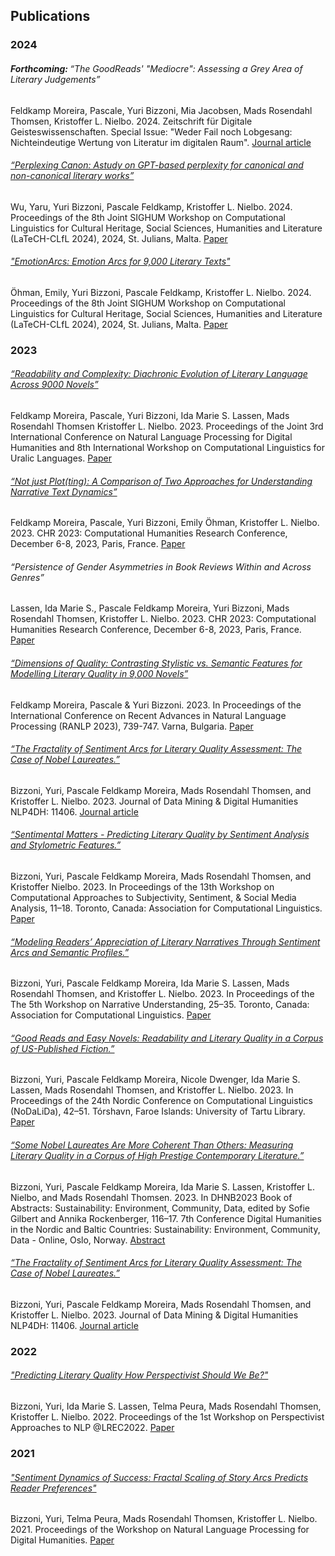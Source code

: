 ## Publications

  <!----- 2024 ------------------------------------------------------------------------------------>
  <div id="content_breaker">
      <h3>2024</h3>
  </div>
  <div class="row">
      <div class="col-md-10 mx-auto">
          <p> <!-- Berenike paper -->
          <h6><strong>Forthcoming: </strong>“The GoodReads' "Mediocre": Assessing a Grey Area of Literary Judgements”</h6>
          <p class="description opacity-8">Feldkamp Moreira, Pascale, Yuri Bizzoni, Mia Jacobsen, Mads Rosendahl Thomsen, Kristoffer L. Nielbo. 2024. 
              Zeitschrift für Digitale Geisteswissenschaften. Special Issue: "Weder Fail noch Lobgesang: Nichteindeutige Wertung von Literatur im digitalen Raum". <a href="https://zfdg.de/cfp-sonderband-2023">Journal article</a></p>
          </p>
      </div>
  </div>
  <div class="row">
      <div class="col-md-10 mx-auto">
          <p> <!-- EACL24 -->
          <h6><a href="https://aclanthology.org/2024.latechclfl-1.16.pdf">“Perplexing Canon: Astudy on GPT-based perplexity for canonical and non-canonical literary works”</a></h6>
          <p class="description opacity-8">Wu, Yaru, Yuri Bizzoni, Pascale Feldkamp, Kristoffer L. Nielbo. 2024. 
              Proceedings of the 8th Joint SIGHUM Workshop on Computational Linguistics for Cultural Heritage, Social Sciences, Humanities and Literature (LaTeCH-CLfL 2024), 2024, St. Julians, Malta. <a href="https://aclanthology.org/2024.latechclfl-1.16.pdf">Paper</a></p>
          </p>
      </div>
  </div>
  <div class="row">
      <div class="col-md-10 mx-auto">
          <p> <!-- EACL24 -->
          <h6><a href="https://aclanthology.org/2024.latechclfl-1.7.pdf">"EmotionArcs: Emotion Arcs for 9,000 Literary Texts"</a></h6>
          <p class="description opacity-8">Öhman, Emily, Yuri Bizzoni, Pascale Feldkamp, Kristoffer L. Nielbo. 2024. 
              Proceedings of the 8th Joint SIGHUM Workshop on Computational Linguistics for Cultural Heritage, Social Sciences, Humanities and Literature (LaTeCH-CLfL 2024), 2024, St. Julians, Malta. <a href="https://aclanthology.org/2024.latechclfl-1.7.pdf">Paper</a></p>
          </p>
      </div>
  </div>

  <!----- 2023 ------------------------------------------------------------------------------------>
  <div id="content_breaker">
      <h3>2023</h3>
  </div>

  <div class="row">
      <div class="col-md-10 mx-auto">
          <p> <!-- NLP4DH2023 readability -->
          <h6><a href="https://aclanthology.org/2023.nlp4dh-1.27.pdf">“Readability and Complexity: Diachronic Evolution of Literary Language Across 9000 Novels”</a></h6>
          <p class="description opacity-8">Feldkamp Moreira, Pascale, Yuri Bizzoni, Ida Marie S. Lassen, Mads Rosendahl Thomsen Kristoffer L. Nielbo. 2023. 
              Proceedings of the Joint 3rd International Conference on Natural Language Processing for Digital Humanities and 8th International Workshop on Computational Linguistics for Uralic Languages. <a href="https://aclanthology.org/2023.nlp4dh-1.27.pdf">Paper</a></p>
          </p>
      </div>
  </div>
  <div class="row">
      <div class="col-md-10 mx-auto">
          <p> <!-- CHR2023 -->
          <h6><a href="https://ceur-ws.org/Vol-3558/paper1603.pdf">“Not just Plot(ting): A Comparison of Two Approaches for Understanding Narrative Text Dynamics”</a></h6>
          <p class="description opacity-8">Feldkamp Moreira, Pascale, Yuri Bizzoni, Emily Öhman, Kristoffer L. Nielbo. 2023. 
              CHR 2023: Computational Humanities Research Conference, December 6-8, 2023, Paris, France. <a href="https://ceur-ws.org/Vol-3558/paper1603.pdf">Paper</a></p>
          </p>
      </div>
  </div>
  <div class="row">
      <div class="col-md-10 mx-auto">
          <p> <!-- CHR2023 GENDER -->
          <h6>“Persistence of Gender Asymmetries in Book Reviews Within and Across Genres”</h6>
          <p class="description opacity-8">Lassen, Ida Marie S., Pascale Feldkamp Moreira, Yuri Bizzoni, Mads Rosendahl Thomsen, Kristoffer L. Nielbo. 2023. 
              CHR 2023: Computational Humanities Research Conference, December 6-8, 2023, Paris, France. <a href="https://2023.computational-humanities-research.org">Paper</a></p>
          </p>
      </div>
  </div>
  <div class="row">
      <div class="col-md-10 mx-auto">
          <p> <!-- RANLP -->
          <h6><a href="https://acl-bg.org/proceedings/2023/RANLP%202023/RANLP%202023%20Proceedings.pdf">“Dimensions of Quality: Contrasting Stylistic vs. Semantic Features for Modelling Literary Quality in 9,000 Novels”</a></h6>
          <p class="description opacity-8">Feldkamp Moreira, Pascale & Yuri Bizzoni. 2023. 
              In Proceedings of the International Conference on Recent Advances in Natural Language Processing (RANLP 2023), 739-747. Varna, Bulgaria. <a href="https://acl-bg.org/proceedings/2023/RANLP%202023/RANLP%202023%20Proceedings.pdf">Paper</a></p>
          </p>
      </div>
  </div>
  <div class="row">
      <div class="col-md-10 mx-auto">
          <p> <!-- JDMDH2023 -->
          <h6><a href="https://doi.org/10.46298/jdmdh.11406">“The Fractality of Sentiment Arcs for Literary Quality Assessment: The Case of Nobel Laureates.”</a></h6>
          <p class="description opacity-8">Bizzoni, Yuri, Pascale Feldkamp Moreira, Mads Rosendahl Thomsen, and Kristoffer L. Nielbo. 2023. Journal of Data Mining & Digital Humanities NLP4DH: 11406. <a href="https://doi.org/10.46298/jdmdh.11406">Journal article</a> </p>
          </p>
      </div>
  </div>
  <div class="row">
      <div class="col-md-10 mx-auto">
          <p> <!-- WASSA -->
          <h6><a href="https://aclanthology.org/2023.wassa-1.2">“Sentimental Matters - Predicting Literary Quality by Sentiment Analysis and Stylometric Features.”</a></h6>
          <p class="description opacity-8">Bizzoni, Yuri, Pascale Feldkamp Moreira, Mads Rosendahl Thomsen, and Kristoffer Nielbo. 2023. In Proceedings of the 13th Workshop on Computational Approaches to Subjectivity, Sentiment, & Social Media Analysis, 11–18. Toronto, Canada: Association for Computational Linguistics. <a href="https://aclanthology.org/2023.wassa-1.2">Paper</a> </p>
          </p>
      </div>
  </div>
  <div class="row">
      <div class="col-md-10 mx-auto">
          <p> <!-- NWU -->
          <h6><a href="https://doi.org/10.18653/v1/2023.wnu-1.5">“Modeling Readers’ Appreciation of Literary Narratives Through Sentiment Arcs and Semantic Profiles.”</a></h6>
          <p class="description opacity-8">Bizzoni, Yuri, Pascale Feldkamp Moreira, Ida Marie S. Lassen, Mads Rosendahl Thomsen, and Kristoffer L. Nielbo. 2023. 
              In Proceedings of the The 5th Workshop on Narrative Understanding, 25–35. Toronto, Canada: Association for Computational Linguistics. <a href="https://doi.org/10.18653/v1/2023.wnu-1.5">Paper</a> </p>
          </p>
      </div>
  </div>
  <div class="row">
      <div class="col-md-10 mx-auto">
          <p> <!-- Good Reads Easy Novels -->
          <h6><a href="https://aclanthology.org/2023.nodalida-1.5">“Good Reads and Easy Novels: Readability and Literary Quality in a Corpus of US-Published Fiction.”</a></h6>
          <p class="description opacity-8">Bizzoni, Yuri, Pascale Feldkamp Moreira, Nicole Dwenger, Ida Marie S. Lassen, Mads Rosendahl Thomsen, and Kristoffer L. Nielbo. 2023. In Proceedings of the 24th Nordic Conference on Computational Linguistics (NoDaLiDa), 42–51. Tórshavn, Faroe Islands: University of Tartu Library. <a href="https://aclanthology.org/2023.nodalida-1.5">Paper</a> </p>
          </p>
      </div>
  </div>
  <div class="row">
      <div class="col-md-10 mx-auto">
          <p> <!-- GoodReads and Nobels -->
          <h6 class="info-title text-primary"><a href="https://zenodo.org/record/7670464">“Some Nobel Laureates Are More Coherent Than Others: Measuring Literary Quality in a Corpus of High Prestige Contemporary Literature.”</a></h6>
          <p class="description opacity-8">Bizzoni, Yuri, Pascale Feldkamp Moreira, Ida Marie S. Lassen, Kristoffer L. Nielbo, and Mads Rosendahl Thomsen. 2023. In DHNB2023 Book of Abstracts: Sustainability: Environment, Community, Data, edited by Sofie Gilbert and Annika Rockenberger, 116–17. 7th Conference Digital Humanities in the Nordic and Baltic Countries: Sustainability: Environment, Community, Data - Online, Oslo, Norway. <a href="https://zenodo.org/record/7670464">Abstract</a> </p>
          </p>
      </div>
  </div>
  <div>
      <div class="col-md-10 mx-auto">
          <p> <!-- JDMDH2023 -->
          <h6><a href="https://doi.org/10.46298/jdmdh.11406">“The Fractality of Sentiment Arcs for Literary Quality Assessment: The Case of Nobel Laureates.”</a></h6>
          <p class="description opacity-8">Bizzoni, Yuri, Pascale Feldkamp Moreira, Mads Rosendahl Thomsen, and Kristoffer L. Nielbo. 2023. Journal of Data Mining & Digital Humanities NLP4DH: 11406. <a href="https://doi.org/10.46298/jdmdh.11406">Journal article</a> </p>
          </p>
      </div>
  </div>

<div id="content_breaker">
    <h3>2022</h3>
</div>
<div class="row">
    <div class="col-md-10 mx-auto">
        <p> <!-- translationese -->
            <h6><a href="https://aclanthology.org/2022.nlperspectives-1.3.pdf">"Predicting Literary Quality How Perspectivist Should We Be?"</a></h6>
        <p class="description opacity-8">Bizzoni, Yuri, Ida Marie S. Lassen, Telma Peura, Mads Rosendahl Thomsen, Kristoffer L. Nielbo. 2022. 
            Proceedings of the 1st Workshop on Perspectivist Approaches to NLP @LREC2022. <a href="https://aclanthology.org/2022.nlperspectives-1.3.pdf">Paper</a></p>
        </p>
    </div>
</div>

<!----- 2021 -------------------------------------------------------------------------------------->
<div id="content_breaker">
    <h3>2021</h3>
</div>

<div class="row">
    <div class="col-md-10 mx-auto">
        <p> <!-- First fabula paper -->
        <h6><a href="https://aclanthology.org/2021.nlp4dh-1.1.pdf">"Sentiment Dynamics of Success: Fractal Scaling of Story Arcs Predicts Reader Preferences"</a></h6>
        <p class="description opacity-8">Bizzoni, Yuri, Telma Peura, Mads Rosendahl Thomsen, Kristoffer L. Nielbo. 2021. 
            Proceedings of the Workshop on Natural Language Processing for Digital Humanities. <a href="https://aclanthology.org/2021.nlp4dh-1.1.pdf">Paper</a></p>
        </p>
    </div>
</div>
